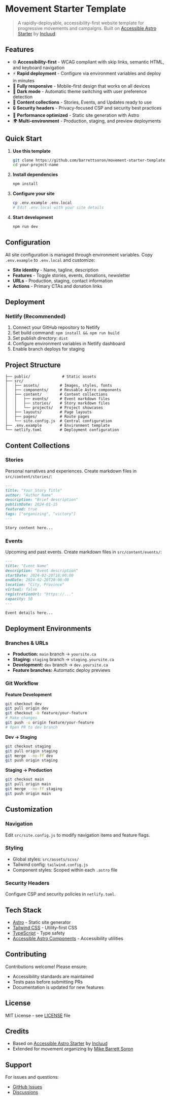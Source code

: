 # Movement Starter Template

> A rapidly-deployable, accessibility-first website template for progressive movements and campaigns. Built on [Accessible Astro Starter](https://github.com/incluud/accessible-astro-starter) by [Incluud](https://incluud.dev/).

## Features

- 🌐 **Accessibility-first** - WCAG compliant with skip links, semantic HTML, and keyboard navigation
- ⚡ **Rapid deployment** - Configure via environment variables and deploy in minutes
- 📱 **Fully responsive** - Mobile-first design that works on all devices
- 🎨 **Dark mode** - Automatic theme switching with user preference detection
- 📝 **Content collections** - Stories, Events, and Updates ready to use
- 🔒 **Security headers** - Privacy-focused CSP and security best practices
- 🚀 **Performance optimized** - Static site generation with Astro
- 🌍 **Multi-environment** - Production, staging, and preview deployments

## Quick Start

1. **Use this template**

   ```bash
   git clone https://github.com/barrettsoron/movement-starter-template.git your-project-name
   cd your-project-name
   ```

2. **Install dependencies**

   ```bash
   npm install
   ```

3. **Configure your site**

   ```bash
   cp .env.example .env.local
   # Edit .env.local with your site details
   ```

4. **Start development**

   ```bash
   npm run dev
   ```

## Configuration

All site configuration is managed through environment variables. Copy `.env.example` to `.env.local` and customize:

- **Site identity** - Name, tagline, description
- **Features** - Toggle stories, events, donations, newsletter
- **URLs** - Production, staging, contact information
- **Actions** - Primary CTAs and donation links

## Deployment

### Netlify (Recommended)

1. Connect your GitHub repository to Netlify
2. Set build command: `npm install && npm run build`
3. Set publish directory: `dist`
4. Configure environment variables in Netlify dashboard
5. Enable branch deploys for staging

## Project Structure

```
├── public/              # Static assets
├── src/
│   ├── assets/         # Images, styles, fonts
│   ├── components/     # Reusable Astro components
│   ├── content/        # Content collections
│   │   ├── events/     # Event markdown files
│   │   ├── stories/    # Story markdown files
│   │   └── projects/   # Project showcases
│   ├── layouts/        # Page layouts
│   ├── pages/          # Route pages
│   └── site.config.js  # Central configuration
├── .env.example        # Environment template
└── netlify.toml        # Deployment configuration
```

## Content Collections

### Stories
Personal narratives and experiences. Create markdown files in `src/content/stories/`:

```markdown
---
title: "Your Story Title"
author: "Author Name"
description: "Brief description"
publishDate: 2024-01-15
featured: true
tags: ["organizing", "victory"]
---

Story content here...
```

### Events
Upcoming and past events. Create markdown files in `src/content/events/`:

```markdown
---
title: "Event Name"
description: "Event description"
startDate: 2024-02-20T18:00:00
endDate: 2024-02-20T20:00:00
location: "City, Province"
virtual: false
registrationUrl: "https://..."
capacity: 50
---

Event details here...
```

## Deployment Environments

### Branches & URLs
- **Production:** `main` branch → `yoursite.ca`
- **Staging:** `staging` branch → `staging.yoursite.ca`
- **Development:** `dev` branch → `dev.yoursite.ca`
- **Feature branches:** Automatic deploy previews

### Git Workflow

**Feature Development**
```bash
git checkout dev
git pull origin dev
git checkout -b feature/your-feature
# Make changes
git push -u origin feature/your-feature
# Open PR to dev branch
```

**Dev → Staging**
```bash
git checkout staging
git pull origin staging
git merge --no-ff dev
git push origin staging
```

**Staging → Production**
```bash
git checkout main
git pull origin main
git merge --no-ff staging
git push origin main
```

## Customization

### Navigation
Edit `src/site.config.js` to modify navigation items and feature flags.

### Styling
- Global styles: `src/assets/scss/`
- Tailwind config: `tailwind.config.js`
- Component styles: Scoped within each `.astro` file

### Security Headers
Configure CSP and security policies in `netlify.toml`.

## Tech Stack

- [Astro](https://astro.build/) - Static site generator
- [Tailwind CSS](https://tailwindcss.com/) - Utility-first CSS
- [TypeScript](https://www.typescriptlang.org/) - Type safety
- [Accessible Astro Components](https://github.com/markteekman/accessible-astro-components) - Accessibility utilities

## Contributing

Contributions welcome! Please ensure:
- Accessibility standards are maintained
- Tests pass before submitting PRs
- Documentation is updated for new features

## License

MIT License - see [LICENSE](LICENSE) file

## Credits

- Based on [Accessible Astro Starter](https://github.com/incluud/accessible-astro-starter) by [Incluud](https://incluud.dev/)
- Extended for movement organizing by [Mike Barrett Soron](https://github.com/barrettsoron)

## Support

For issues and questions:
- [GitHub Issues](https://github.com/barrettsoron/movement-starter-template/issues)
- [Discussions](https://github.com/barrettsoron/movement-starter-template/discussions)
